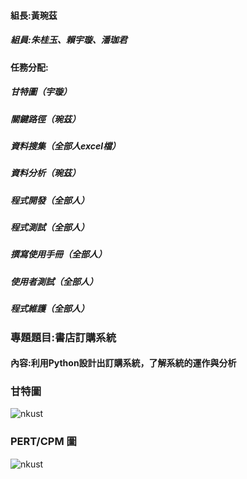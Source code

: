 #### 組長:黃琬茲
##### 組員:朱桂玉、賴宇璇、潘珈君
#### 任務分配: 
##### 甘特圖（宇璇）
##### 關鍵路徑（琬茲）
##### 資料搜集（全部人excel檔）
##### 資料分析（琬茲）
##### 程式開發（全部人）
##### 程式測試（全部人）
##### 撰寫使用手冊（全部人）
##### 使用者測試（全部人）
##### 程式維護（全部人）
### 專題題目:書店訂購系統
#### 內容:利用Python設計出訂購系統，了解系統的運作與分析

### 甘特圖
![nkust](nkust.png "nkust")

### PERT/CPM 圖
![nkust](nkust.png "nkust")
